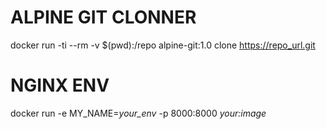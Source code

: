 # ALPINE GIT CLONNER
docker run -ti --rm -v $(pwd):/repo alpine-git:1.0 clone https://repo_url.git

# NGINX ENV
docker run -e MY_NAME=*your_env* -p 8000:8000 *your:image*
